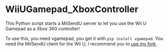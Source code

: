 # WiiUGamepad_XboxController

This Python script starts a MiiSendU server to let you use the Wii U Gamepad as a Xbox 360 controller!

To use this, you need vgamepad, you get it with ``pip install vgamepad``.
You need the MiiSendU client for the Wii U, I recommend you to [use my fork](https://github.com/Slushi-Github/MiiSendU_Client).